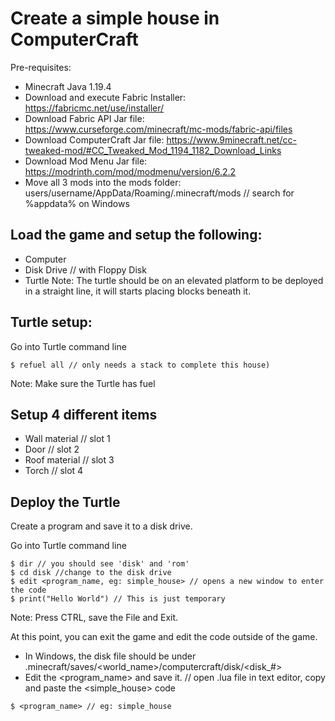 # Create a simple house in ComputerCraft

Pre-requisites:
* Minecraft Java 1.19.4
* Download and execute Fabric Installer: https://fabricmc.net/use/installer/
* Download Fabric API Jar file: https://www.curseforge.com/minecraft/mc-mods/fabric-api/files
* Download ComputerCraft Jar file: https://www.9minecraft.net/cc-tweaked-mod/#CC_Tweaked_Mod_1194_1182_Download_Links
* Download Mod Menu Jar file: https://modrinth.com/mod/modmenu/version/6.2.2
* Move all 3 mods into the mods folder: users/username/AppData/Roaming/.minecraft/mods // search for %appdata% on Windows

## Load the game and setup the following:
* Computer
* Disk Drive // with Floppy Disk
* Turtle
Note: The turtle should be on an elevated platform to be deployed in a straight line, it will starts placing blocks beneath it.

## Turtle setup:
Go into Turtle command line 
```
$ refuel all // only needs a stack to complete this house)
```
Note: Make sure the Turtle has fuel

## Setup 4 different items
* Wall material // slot 1
* Door // slot 2
* Roof material // slot 3
* Torch // slot 4
  
## Deploy the Turtle
Create a program and save it to a disk drive. 

Go into Turtle command line
```
$ dir // you should see 'disk' and 'rom'
$ cd disk //change to the disk drive
$ edit <program_name, eg: simple_house> // opens a new window to enter the code
$ print("Hello World") // This is just temporary
```
Note: Press CTRL, save the File and Exit.

At this point, you can exit the game and edit the code outside of the game.
* In Windows, the disk file should be under .minecraft/saves/<world_name>/computercraft/disk/<disk_#>
* Edit the <program_name> and save it. // open .lua file in text editor, copy and paste the <simple_house> code
```
$ <program_name> // eg: simple_house
```

